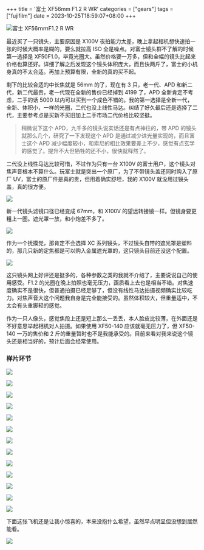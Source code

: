 +++
title = '富士 XF56mm F1.2 R WR'
categories = ["gears"]
tags = ["fujifilm"]
date = 2023-10-25T18:59:07+08:00
+++

![富士 XF56ｍｍF1.2 R WR](//static.fatesinger.com/2023/08/unh9p5pbj4vk8rdr.jpg)

最近买了一只镜头，主要原因是 X100V 夜拍能力太差，晚上拿起相机想快速拍一张的时候大概率是糊的，要么就拉高 ISO 全是噪点。对富士镜头群不了解的时候第一选择是 XF50F1.0，毕竟光圈大。虽然价格要一万多，但和全幅的镜头比起来价格也算还好。详细了解之后发现这个镜头体积庞大，而且快两斤了，富士的小机身真的不太合适。再加上预算有限，全新的真的买不起。

剩下的比较合适的中长焦就是 56mm 的了，现在有 3 只，老一代、APD 和新二代，新二代最贵，老一代现在全新的售价已经掉到 4199 了，APD 全新肯定不考虑，二手的话 5000 以内可以买到一个成色不错的。我的第一选择是全新一代，全新、体积小，一样的光圈，二代也没上线性马达。纠结了好久最后还是选择了二代，主要参考点是买新不买旧加上二手市场二代价格比较坚挺。

> 稍微说下这个 APD，九千多的镜头说实话还是有点神往的，带 APD 的镜头就那么几个，研究了一下发现这个 APD 是通过减少进光量实现的，而且富士这个 APD 减少幅度较小，和索尼的相比效果要差上不少，感觉有点玄学的感觉了。提升不大但牺牲的还不小，很快就释然了。

二代没上线性马达比较可惜，不过作为只有一台 X100V 的富士用户，这个镜头对焦声音根本不算什么。玩富士就是突出一个原厂，为了不带镜头盖还同时购入了原厂 UV，富士的原厂件是真的贵，但用着确实舒坦，我的 X100V 就没用过镜头盖，真的很方便。

![](//static.fatesinger.com/2023/08/6sto2jhw2xx9bao7.jpg)

新一代镜头滤镜口径已经变成 67mm，和 X100V 的望远转接镜一样。但镜身要更粗上一圈。遮光罩一放，和小炮差不多了。

![](//static.fatesinger.com/2023/08/d0w6xniikclgk7k6.jpg)

作为一个抚摸党，那肯定不会选择 XC 系列镜头，不过镜头自带的遮光罩是塑料的，那几只新的定焦都是可以购入金属遮光罩的，这只镜头目前还没这个配置。

![](//static.fatesinger.com/2023/08/wos6thmnslzx97zt.jpg)

这只镜头网上好评还是挺多的，各种参数之类的我就不介绍了，主要说说自己的使用感受。F1.2 的光圈在晚上拍照也毫无压力，画质看上去也是相当不错。对焦速度确实不是很快，但普通拍摄已经足够了，但没有线性马达拍摄视频确实比较吃力。对焦声音大这个问题我自身是完全能接受的。虽然体积较大，但重量适中，不太会有头重脚轻的感觉。

作为一只人像头，感觉焦段上还是短上那么一丢丢，本人脸皮比较薄，在外面还是不好意思举起相机对人拍摄。如果使用 XF50-140 应该就毫无压力了，但 XF50-140 一万的售价和 2 斤的重量暂时也不是我能承受的。目前来看对我来说这个镜头还是相当好的，预计后面会经常使用。

### 样片环节

![](//static.fatesinger.com/2023/08/yrq71bc4ublr9yii.jpg)

![](//static.fatesinger.com/2023/08/ajciczz2o0si3dqw.jpg)

![](//static.fatesinger.com/2023/08/71tbm07x4atip8u6.jpg)

![](//static.fatesinger.com/2023/08/36mi2nqtpwc4zqlb.jpg)

![](//static.fatesinger.com/2023/08/0xdrncymcvhzhgic.jpg)

![](//static.fatesinger.com/2023/08/8s1nksgxi6p5207s.jpg)

![](//static.fatesinger.com/2023/08/bzlsrpnx3scy70a6.jpg)

![](//static.fatesinger.com/2023/08/qaakjt4pqipno9n5.jpg)

![](//static.fatesinger.com/2023/08/hnajlopjtsvywjk4.jpg)

![](//static.fatesinger.com/2023/08/6ox0x2zx471kl0at.jpg)

![](//static.fatesinger.com/2023/08/f7pio2bimx7jgh8d.jpg)

![](//static.fatesinger.com/2023/08/7dzdb7pnbhhxpk81.jpg)

![](//static.fatesinger.com/2023/08/e0hpbnb8vqrw9fvh.jpg)

下面这张飞机还是让我小惊喜的，本来没抱什么希望，虽然早点明显但没想到居然能看。

![](//static.fatesinger.com/2023/08/fz0xelfxab2z8bug.jpg)
